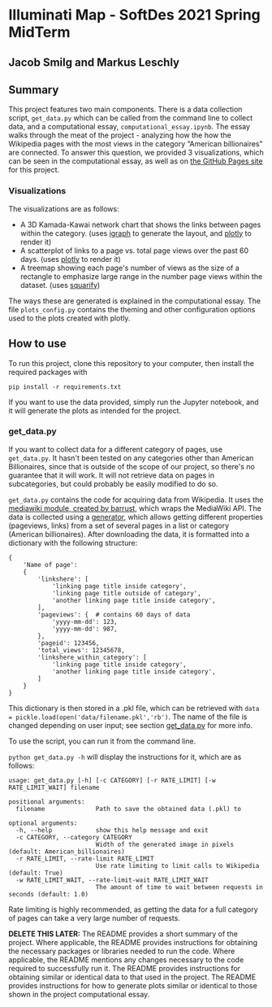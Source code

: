 # Illuminati Map - SoftDes 2021 Spring MidTerm
## Jacob Smilg and Markus Leschly
## Summary

This project features two main components. There is a data collection script, `get_data.py` which can be called from the command line to collect data, and a computational essay, `computational_essay.ipynb`. The essay walks through the meat of the project - analyzing how the how the Wikipedia pages with the most views in the category “American billionaires" are connected. To answer this question, we provided 3 visualizations, which can be seen in the computational essay, as well as on [the GitHub Pages site](https://olincollege.github.io/illuminatimap) for this project.

### Visualizations
The visualizations are as follows:

* A 3D Kamada-Kawai network chart that shows the links between pages within the category. (uses [igraph](https://igraph.org/python/) to generate the layout, and [plotly](https://plotly.com/python/) to render it)
* A scatterplot of links to a page vs. total page views over the past 60 days. (uses [plotly](https://plotly.com/python/) to render it)
* A treemap showing each page's number of views as the size of a rectangle to emphasize large range in the number page views within the dataset. (uses [squarify](https://github.com/laserson/squarify))

The ways these are generated is explained in the computational essay. The file `plots_config.py` contains the theming and other configuration options used to the plots created with plotly.

## How to use

To run this project, clone this repository to your computer, then install the required packages with

`pip install -r requirements.txt`

If you want to use the data provided, simply run the Jupyter notebook, and it will generate the plots as intended for the project.

### get_data.py

If you want to collect data for a different category of pages, use `get_data.py`. It hasn't been tested on any categories other than American Billionaires, since that is outside of the scope of our project, so there's no guarantee that it will work. It will not retrieve data on pages in subcategories, but could probably be easily modified to do so.

`get_data.py` contains the code for acquiring data from Wikipedia. It uses the [mediawiki module, created by barrust](https://github.com/barrust/mediawiki), which wraps the MediaWiki API. The data is collected using a [generator](https://www.mediawiki.org/wiki/API:Query#Example_6:_Generators), which allows getting different properties (pageviews, links) from a set of several pages in a list or category (American billionaires). After downloading the data, it is formatted into a dictionary with the following structure:
```
{
    'Name of page':
    {
        'linkshere': [
            'linking page title inside category',
            'linking page title outside of category',
            'another linking page title inside category',
        ],
        'pageviews': {  # contains 60 days of data
            'yyyy-mm-dd': 123,
            'yyyy-mm-dd': 987,
        },
        'pageid': 123456,
        'total_views': 12345678,
        'linkshere_within_category': [
            'linking page title inside category',
            'another linking page title inside category',
        ]
    }
}
```

This dictionary is then stored in a .pkl file, which can be retrieved with `data = pickle.load(open('data/filename.pkl','rb')`. The name of the file is changed depending on user input; see section [get_data.py](#get_datapy) for more info.


To use the script, you can run it from the command line.

`python get_data.py -h` will display the instructions for it, which are as follows:

```
usage: get_data.py [-h] [-c CATEGORY] [-r RATE_LIMIT] [-w RATE_LIMIT_WAIT] filename

positional arguments:
  filename              Path to save the obtained data (.pkl) to

optional arguments:
  -h, --help            show this help message and exit
  -c CATEGORY, --category CATEGORY
                        Width of the generated image in pixels (default: American_billionaires)
  -r RATE_LIMIT, --rate-limit RATE_LIMIT
                        Use rate limiting to limit calls to Wikipedia (default: True)
  -w RATE_LIMIT_WAIT, --rate-limit-wait RATE_LIMIT_WAIT
                        The amount of time to wait between requests in seconds (default: 1.0)
```

Rate limiting is highly recommended, as getting the data for a full category of pages can take a very large number of requests.


**DELETE THIS LATER:**
The README provides a short summary of the project.
Where applicable, the README provides instructions for obtaining the necessary packages or libraries needed to run the code.
Where applicable, the README mentions any changes necessary to the code required to successfully run it.
The README provides instructions for obtaining similar or identical data to that used in the project.
The README provides instructions for how to generate plots similar or identical to those shown in the project computational essay.